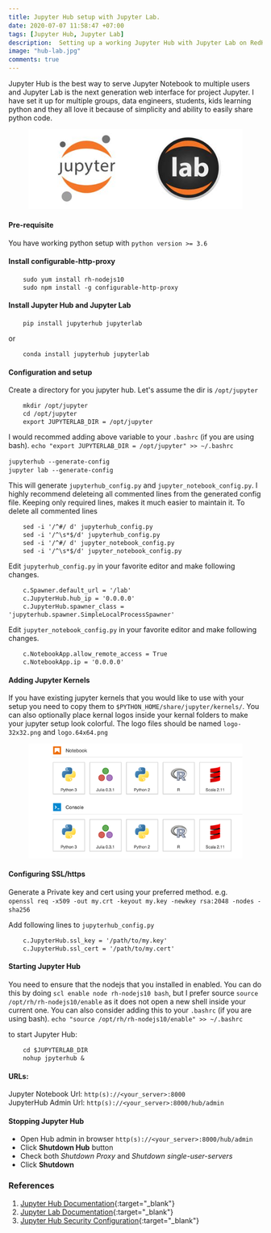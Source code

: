 ```yaml
---
title: Jupyter Hub setup with Jupyter Lab. 
date: 2020-07-07 11:58:47 +07:00
tags: [Jupyter Hub, Jupyter Lab]
description:  Setting up a working Jupyter Hub with Jupyter Lab on RedHat Enterprise Linux 7 (RHEL 7).  
image: "hub-lab.jpg"
comments: true
---
```

Jupyter Hub is the best way to serve Jupyter Notebook to multiple users and Jupyter Lab is the next generation web interface for project Jupyter. I have set it up for multiple groups, data engineers, students, kids learning python and they all love it because of simplicity and ability to easily share python code. 

<figure>
<img src="hub-lab.jpg" alt="JupyterLab and JupyterHub"> 
</figure>

#### Pre-requisite 
You have working python setup with ```python version >= 3.6 ```


#### Install configurable-http-proxy
```
	sudo yum install rh-nodejs10
	sudo npm install -g configurable-http-proxy
```

#### Install Jupyter Hub and Jupyter Lab
```
	pip install jupyterhub jupyterlab
```
or 
```
	conda install jupyterhub jupyterlab
```

#### Configuration and setup
Create a directory for you jupyter hub. Let's assume the dir is `/opt/jupyter`
```
	mkdir /opt/jupyter
	cd /opt/jupyter
	export JUPYTERLAB_DIR = /opt/jupyter
```
I would recommed adding above variable to your `.bashrc` (if you are using bash).
	`echo "export JUPYTERLAB_DIR = /opt/jupyter" >> ~/.bashrc`

`jupyterhub --generate-config` <br/>
`jupyter lab --generate-config` <br/>

This will generate `jupyterhub_config.py` and `jupyter_notebook_config.py`. I highly recommend deleteing all commented lines from the generated config file. Keeping only required lines, makes it much easier to maintain it. To delete all commented lines
```
	sed -i '/^#/ d' jupyterhub_config.py
	sed -i '/^\s*$/d' jupyterhub_config.py
	sed -i '/^#/ d' jupyter_notebook_config.py
	sed -i '/^\s*$/d' jupyter_notebook_config.py
```

Edit `jupyterhub_config.py` in your favorite editor and make following changes.
```
	c.Spawner.default_url = '/lab'
	c.JupyterHub.hub_ip = '0.0.0.0'
	c.JupyterHub.spawner_class = 'jupyterhub.spawner.SimpleLocalProcessSpawner'
```
Edit `jupyter_notebook_config.py` in your favorite editor and make following changes.
```
	c.NotebookApp.allow_remote_access = True
	c.NotebookApp.ip = '0.0.0.0'
```
#### Adding Jupyter Kernels
If you have existing jupyter kernels that you would like to use with your setup you need to copy them to `$PYTHON_HOME/share/jupyter/kernels/`. You can also optionally place kernal logos inside your kernal folders to make your jupyter setup look colorful. The logo files should be named  `logo-32x32.png` and `logo.64x64.png`

<figure>
<img src="lab-logos.png" alt="Kernel Logos in Jupyter Lab"> 
</figure>


#### Configuring SSL/https
Generate a Private key and cert using your preferred method. e.g.<br/>
`openssl req -x509 -out my.crt -keyout my.key -newkey rsa:2048 -nodes -sha256`

Add following lines to `jupyterhub_config.py` <br/>
```	
	c.JupyterHub.ssl_key = '/path/to/my.key'
	c.JupyterHub.ssl_cert = '/path/to/my.cert'
```
#### Starting Jupyter Hub
You need to ensure that the nodejs that you installed in enabled. You can do this by doing 
`scl enable node rh-nodejs10 bash`, but I prefer source `source /opt/rh/rh-nodejs10/enable` as it does not open a new shell inside your current one. You can also consider adding this to your `.bashrc` (if you are using bash).
	`echo "source /opt/rh/rh-nodejs10/enable" >> ~/.bashrc`

to start Jupyter Hub:
```
	cd $JUPYTERLAB_DIR
	nohup jpyterhub &
```
#### URLs:
Jupyter Notebook Url: `http(s)://<your_server>:8000` <br/>
JupyterHub Admin Url: `http(s)://<your_server>:8000/hub/admin`

#### Stopping Jupyter Hub
 - Open Hub admin in browser `http(s)://<your_server>:8000/hub/admin` 
 - Click **Shutdown Hub** button
 - Check both *Shutdown Proxy* and *Shutdown single-user-servers*
 - Click **Shutdown**

<!--
TODO add disable Terminal
jupyter labextension list
jupyter labextension uninstall terminal
jupyter labextension disable terminal
jupyter lab build
vi setttings/page_config.json
{
	"terminalAvailable": false,
	"disableExtensions" : [
	 ```
	 yum install rh-nodejs10
	 ```"@jupyterlab/terminal",
	 "terminal"
	]
}

jupyter/lab/schemas/@jupyterlab/terminal-extension
plugin.json
consoloe-extension
setttings/package_config.json
-->


### References
1. [Jupyter Hub Documentation](https://jupyterhub.readthedocs.io/en/stable/){:target="_blank"}
2. [Jupyter Lab Documentation](https://jupyterlab.readthedocs.io/en/stable/){:target="_blank"}
3. [Jupyter Hub Security Configuration](https://jupyterhub.readthedocs.io/en/stable/getting-started/security-basics.html){:target="_blank"}





